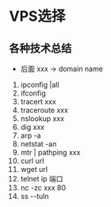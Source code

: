 # VPS选择
## 各种技术总结 
- 后面 xxx -> domain name
1. ipconfig |all
2. ifconfig
3. tracert xxx
4. traceroute xxx
5. nslookup xxx
6. dig xxx
7. arp -a
8. netstat -an
9. mtr | pathping xxx
10. curl url
11. wget url
12. telnet ip 端口
13. nc -zc xxx 80
14. ss --tuln
